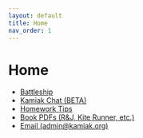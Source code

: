 ```yaml
---
layout: default
title: Home
nav_order: 1
---
```


# Home
- [Battleship](/battleship)
- [Kamiak Chat (BETA)](/chat)
- [Homework Tips](/homework-tips)
- [Book PDFs (R&J, Kite Runner, etc.)](/books)
- [Email (admin@kamiak.org)](https://mail.google.com/mail/?view=cm&fs=1&to=admin@kamiak.org)

<!---
<style>
  html { height:100%; }
  body { min-height:100%; /* background:#0d1117; */ }
  .markdown-body { margin-top:0!important; padding-top:32px; }
</style>
-->
